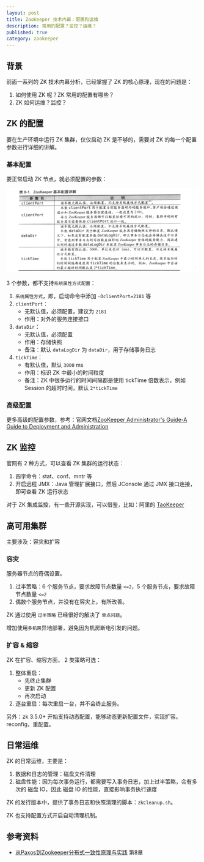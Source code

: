 ```yaml
---
layout: post
title: ZooKeeper 技术内幕：配置和运维
description: 常用的配置？监控？运维？
published: true
category: zookeeper
---
```


## 背景

前面一系列的 ZK 技术内幕分析，已经掌握了 ZK 的核心原理，现在的问题是：

1. 如何使用 ZK 呢？ZK 常用的配置有哪些？
2. ZK 如何运维？监控？

## ZK 的配置

要在生产环境中运行 ZK 集群，仅仅启动 ZK 是不够的，需要对 ZK 的每一个配置参数进行详细的讲解。

### 基本配置

要正常启动 ZK 节点，就必须配置的参数：

![](/images/zookeeper/zk-devops-config-basic.png)

3 个参数，都不支持`系统属性方式配置`：

1. `系统属性方式`，即，启动命令中添加 `-DclientPort=2181` 等
2. `clientPort`：
	* 无默认值，必须配置，建议为 `2181`
	* 作用：对外的服务连接接口
3. `dataDir`：
	* 无默认值，必须配置
	* 作用：存储快照
	* 备注：默认 `dataLogDir` 为 `dataDir`，用于存储事务日志
4. `tickTime`：
	* 有默认值，默认 `3000` ms
	* 作用：标识 ZK 中最小的时间粒度
	* 备注：ZK 中很多运行的时间间隔都是使用 tickTime 倍数表示，例如 Session 的超时时间，默认 `2*tickTime`

### 高级配置

更多高级的配置参数，参考：官网文档[ZooKeeper Administrator's Guide-A Guide to Deployment and Administration]

## ZK 监控

官网有 2 种方式，可以查看 ZK 集群的运行状态：

1. 四字命令：stat、conf、mntr 等
2. 开启远程 JMX：Java 管理扩展接口，然后 JConsole 通过 JMX 接口连接，即可查看 ZK 运行状态

对于 ZK 集成监控，有一些开源实现，可以借鉴，比如：阿里的 [TaoKeeper]

## 高可用集群

主要涉及：容灾和扩容

### 容灾

服务器节点的奇偶设置。

1. 过半策略：6 个服务节点，要求故障节点数量 `<=2`，5 个服务节点，要求故障节点数量 `<=2`
2. 偶数个服务节点，并没有在容灾上，有所改善。

ZK 通过使用 `过半策略` 已经很好的解决了 `单点问题`。

增加使用`多机房`异地部署，避免因为机房断电引发的问题。


### 扩容 & 缩容

ZK 在扩容、缩容方面， 2 类策略可选：

1. 整体重启：
	* 先终止集群
	* 更新 ZK 配置
	* 再次启动
2. 逐台重启：每次重启一台，并不会终止服务。

另外：zk 3.5.0+ 开始支持动态配置，能够动态更新配置文件，实现扩容。 reconfig，重配置。


## 日常运维

ZK 的日常运维，主要是：

1. 数据和日志的管理：磁盘文件清理
2. 磁盘性能：因为每次事务运行，都需要写入事务日志，加上过半策略，会有多次的 磁盘 IO，因此 磁盘 IO 的性能，直接影响事务执行速度

ZK 的发行版本中，提供了事务日志和快照清理的脚本：`zkCleanup.sh`。

ZK 也支持配置方式开启自动清理机制。





## 参考资料

* [从Paxos到Zookeeper分布式一致性原理与实践] 第8章








[NingG]:    http://ningg.github.com  "NingG"
[从Paxos到Zookeeper分布式一致性原理与实践]:	https://book.douban.com/subject/26292004/
[ZooKeeper-Distributed Process Coordination]:    http://shop.oreilly.com/product/0636920028901.do
[ZooKeeper Administrator's Guide-A Guide to Deployment and Administration]:	http://zookeeper.apache.org/doc/trunk/zookeeperAdmin.html
[TaoKeeper]:	https://github.com/alibaba/taokeeper	"ZooKeeper-Monitor"








